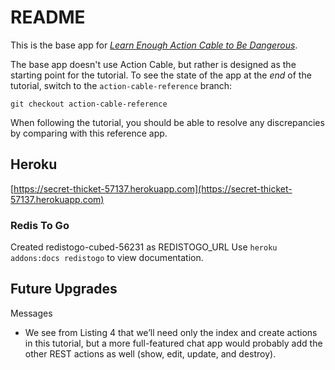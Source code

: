 # README

This is the base app for [*Learn Enough Action Cable to Be Dangerous*](https://www.learnenough.com/action-cable-tutorial).

The base app doesn't use Action Cable, but rather is designed as the starting point for the tutorial. To see the state of the app at the *end* of the tutorial, switch to the `action-cable-reference` branch:

```
git checkout action-cable-reference
```

When following the tutorial, you should be able to resolve any discrepancies by comparing with this reference app.


## Heroku
[https://secret-thicket-57137.herokuapp.com](https://secret-thicket-57137.herokuapp.com)

### Redis To Go
Created redistogo-cubed-56231 as REDISTOGO_URL
Use `heroku addons:docs redistogo` to view documentation.


## Future Upgrades

Messages
- We see from Listing 4 that we’ll need only the index and create actions in this tutorial, but a more full-featured chat app would probably add the other REST actions as well (show, edit, update, and destroy).

